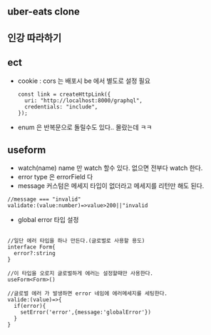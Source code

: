 ## uber-eats clone

## 인강 따라하기

## ect

- cookie : cors 는 배포시 be 에서 별도로 설정 필요

  ```
  const link = createHttpLink({
    uri: "http://localhost:8000/graphql",
    credentials: "include",
  });
  ```

- enum 은 반복문으로 돌릴수도 있다.. 몰랐는데 ㅋㅋ

## useform

- watch(name) name 만 watch 할수 있다. 없으면 전부다 watch 한다.
- error type 은 errorField 다
- message 커스텀은 메세지 타입이 없더라고 메세지를 리턴만 해도 된다.

```
//message === "invalid"
validate:(value:number)=>value>200||"invalid
```

- global error 타입 설정

```

//일단 에러 타입을 하나 만든다.(글로벌로 사용할 용도)
interface Form{
  error?:string
}

//이 타입을 오로지 글로벌하게 에러는 설정할때만 사용한다.
useForm<Form>()

//글로벌 에러 가 발생하면 error 네임에 에러메세지를 세팅한다.
valide:(value)=>{
  if(error){
    setError('error',{message:'globalError'})
  }
}


```
